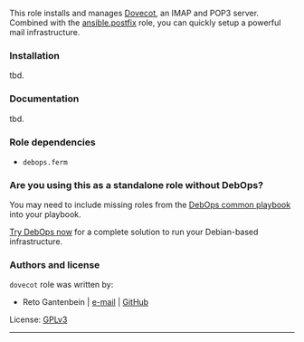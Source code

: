 This role installs and manages [Dovecot](http://dovecot.org/), an IMAP and
POP3 server. Combined with the [ansible.postfix](https://github.com/debops/ansible-postfix)
role, you can quickly setup a powerful mail infrastructure.

### Installation

tbd.

### Documentation

tbd.

### Role dependencies

* `debops.ferm`

### Are you using this as a standalone role without DebOps?

You may need to include missing roles from the [DebOps common
playbook](https://github.com/debops/debops-playbooks/blob/master/playbooks/common.yml)
into your playbook.

[Try DebOps now](https://github.com/debops/debops) for a complete solution to run your
Debian-based infrastructure.

### Authors and license

`dovecot` role was written by:
- Reto Gantenbein | [e-mail](mailto:reto.gantenbein@linuxmonk.ch) | [GitHub](https://github.com/ganto)

License: [GPLv3](https://tldrlegal.com/license/gnu-general-public-license-v3-%28gpl-3%29)

***
